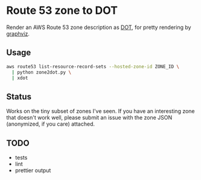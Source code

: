 # Route 53 zone to DOT

Render an AWS Route 53 zone description as [DOT](), for pretty rendering by [graphviz]().

## Usage

```bash
aws route53 list-resource-record-sets --hosted-zone-id ZONE_ID \
  | python zone2dot.py \
  | xdot
```

## Status

Works on the tiny subset of zones I've seen. If you have an interesting zone
that doesn't work well, please submit an issue with the zone JSON (anonymized,
if you care) attached.

## TODO

* tests
* lint
* prettier output

